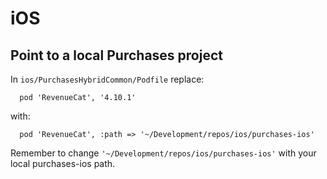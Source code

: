# iOS

## Point to a local Purchases project

In `ios/PurchasesHybridCommon/Podfile` replace:

```
  pod 'RevenueCat', '4.10.1'
```

with:

```
  pod 'RevenueCat', :path => '~/Development/repos/ios/purchases-ios'
```

Remember to change `'~/Development/repos/ios/purchases-ios'` with your local purchases-ios path.